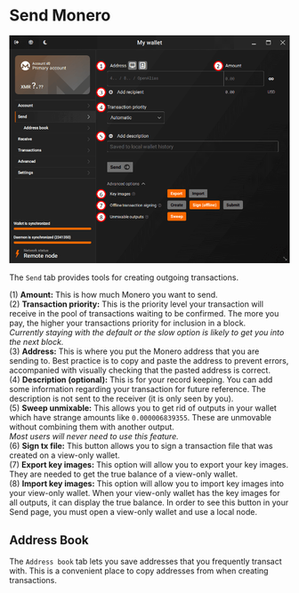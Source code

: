 # Send Monero
![send](media/black_send.png)

The `Send` tab provides tools for creating outgoing transactions.

(1) **Amount:** This is how much Monero you want to send.  
(2) **Transaction priority:** This is the priority level your transaction will receive in the pool of transactions waiting to be confirmed. The more you pay, the higher your transactions priority for inclusion in a block.  
*Currently staying with the default or the slow option is likely to get you into the next block.*  
(3) **Address:** This is where you put the Monero address that you are sending to. Best practice is to copy and paste the address to prevent errors, accompanied with visually checking that the pasted address is correct.  
(4) **Description (optional):** This is for your record keeping. You can add some information regarding your transaction for future reference. The description is not sent to the receiver (it is only seen by you).  
(5) **Sweep unmixable:** This allows you to get rid of outputs in your wallet which have strange amounts like `0.000006839355`. These are unmovable without combining them with another output.  
*Most users will never need to use this feature.*  
(6) **Sign tx file:** This button allows you to sign a transaction file that was created on a view-only wallet.  
(7) **Export key images:** This option will allow you to export your key images. They are needed to get the true balance of a view-only wallet.  
(8) **Import key images:** This option will allow you to import key images into your view-only wallet. When your view-only wallet has the key images for all outputs, it can display the true balance. In order to see this button in your Send page, you must open a view-only wallet and use a local node.

## Address Book
The `Address book` tab lets you save addresses that you frequently transact with. This is a convenient place to copy addresses from when creating transactions.

